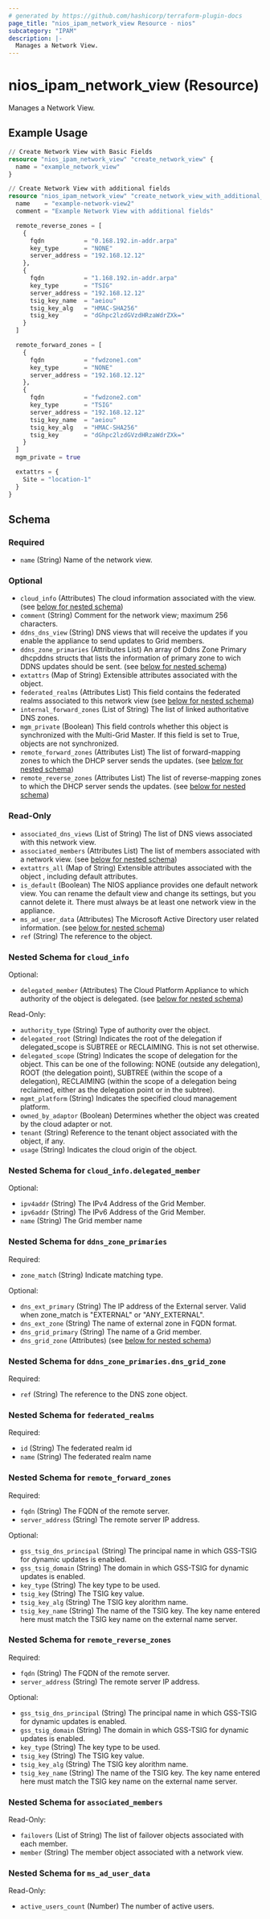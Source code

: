 ```yaml
---
# generated by https://github.com/hashicorp/terraform-plugin-docs
page_title: "nios_ipam_network_view Resource - nios"
subcategory: "IPAM"
description: |-
  Manages a Network View.
---
```


# nios_ipam_network_view (Resource)

Manages a Network View.

## Example Usage

```terraform
// Create Network View with Basic Fields
resource "nios_ipam_network_view" "create_network_view" {
  name = "example_network_view"
}

// Create Network View with additional fields
resource "nios_ipam_network_view" "create_network_view_with_additional_fields" {
  name    = "example-network-view2"
  comment = "Example Network View with additional fields"

  remote_reverse_zones = [
    {
      fqdn           = "0.168.192.in-addr.arpa"
      key_type       = "NONE"
      server_address = "192.168.12.12"
    },
    {
      fqdn           = "1.168.192.in-addr.arpa"
      key_type       = "TSIG"
      server_address = "192.168.12.12"
      tsig_key_name  = "aeiou"
      tsig_key_alg   = "HMAC-SHA256"
      tsig_key       = "dGhpc2lzdGVzdHRzaWdrZXk="
    }
  ]

  remote_forward_zones = [
    {
      fqdn           = "fwdzone1.com"
      key_type       = "NONE"
      server_address = "192.168.12.12"
    },
    {
      fqdn           = "fwdzone2.com"
      key_type       = "TSIG"
      server_address = "192.168.12.12"
      tsig_key_name  = "aeiou"
      tsig_key_alg   = "HMAC-SHA256"
      tsig_key       = "dGhpc2lzdGVzdHRzaWdrZXk="
    }
  ]
  mgm_private = true

  extattrs = {
    Site = "location-1"
  }
}
```

<!-- schema generated by tfplugindocs -->
## Schema

### Required

- `name` (String) Name of the network view.

### Optional

- `cloud_info` (Attributes) The cloud information associated with the view. (see [below for nested schema](#nestedatt--cloud_info))
- `comment` (String) Comment for the network view; maximum 256 characters.
- `ddns_dns_view` (String) DNS views that will receive the updates if you enable the appliance to send updates to Grid members.
- `ddns_zone_primaries` (Attributes List) An array of Ddns Zone Primary dhcpddns structs that lists the information of primary zone to wich DDNS updates should be sent. (see [below for nested schema](#nestedatt--ddns_zone_primaries))
- `extattrs` (Map of String) Extensible attributes associated with the object.
- `federated_realms` (Attributes List) This field contains the federated realms associated to this network view (see [below for nested schema](#nestedatt--federated_realms))
- `internal_forward_zones` (List of String) The list of linked authoritative DNS zones.
- `mgm_private` (Boolean) This field controls whether this object is synchronized with the Multi-Grid Master. If this field is set to True, objects are not synchronized.
- `remote_forward_zones` (Attributes List) The list of forward-mapping zones to which the DHCP server sends the updates. (see [below for nested schema](#nestedatt--remote_forward_zones))
- `remote_reverse_zones` (Attributes List) The list of reverse-mapping zones to which the DHCP server sends the updates. (see [below for nested schema](#nestedatt--remote_reverse_zones))

### Read-Only

- `associated_dns_views` (List of String) The list of DNS views associated with this network view.
- `associated_members` (Attributes List) The list of members associated with a network view. (see [below for nested schema](#nestedatt--associated_members))
- `extattrs_all` (Map of String) Extensible attributes associated with the object , including default attributes.
- `is_default` (Boolean) The NIOS appliance provides one default network view. You can rename the default view and change its settings, but you cannot delete it. There must always be at least one network view in the appliance.
- `ms_ad_user_data` (Attributes) The Microsoft Active Directory user related information. (see [below for nested schema](#nestedatt--ms_ad_user_data))
- `ref` (String) The reference to the object.

<a id="nestedatt--cloud_info"></a>
### Nested Schema for `cloud_info`

Optional:

- `delegated_member` (Attributes) The Cloud Platform Appliance to which authority of the object is delegated. (see [below for nested schema](#nestedatt--cloud_info--delegated_member))

Read-Only:

- `authority_type` (String) Type of authority over the object.
- `delegated_root` (String) Indicates the root of the delegation if delegated_scope is SUBTREE or RECLAIMING. This is not set otherwise.
- `delegated_scope` (String) Indicates the scope of delegation for the object. This can be one of the following: NONE (outside any delegation), ROOT (the delegation point), SUBTREE (within the scope of a delegation), RECLAIMING (within the scope of a delegation being reclaimed, either as the delegation point or in the subtree).
- `mgmt_platform` (String) Indicates the specified cloud management platform.
- `owned_by_adaptor` (Boolean) Determines whether the object was created by the cloud adapter or not.
- `tenant` (String) Reference to the tenant object associated with the object, if any.
- `usage` (String) Indicates the cloud origin of the object.

<a id="nestedatt--cloud_info--delegated_member"></a>
### Nested Schema for `cloud_info.delegated_member`

Optional:

- `ipv4addr` (String) The IPv4 Address of the Grid Member.
- `ipv6addr` (String) The IPv6 Address of the Grid Member.
- `name` (String) The Grid member name



<a id="nestedatt--ddns_zone_primaries"></a>
### Nested Schema for `ddns_zone_primaries`

Required:

- `zone_match` (String) Indicate matching type.

Optional:

- `dns_ext_primary` (String) The IP address of the External server. Valid when zone_match is "EXTERNAL" or "ANY_EXTERNAL".
- `dns_ext_zone` (String) The name of external zone in FQDN format.
- `dns_grid_primary` (String) The name of a Grid member.
- `dns_grid_zone` (Attributes) (see [below for nested schema](#nestedatt--ddns_zone_primaries--dns_grid_zone))

<a id="nestedatt--ddns_zone_primaries--dns_grid_zone"></a>
### Nested Schema for `ddns_zone_primaries.dns_grid_zone`

Required:

- `ref` (String) The reference to the DNS zone object.



<a id="nestedatt--federated_realms"></a>
### Nested Schema for `federated_realms`

Required:

- `id` (String) The federated realm id
- `name` (String) The federated realm name


<a id="nestedatt--remote_forward_zones"></a>
### Nested Schema for `remote_forward_zones`

Required:

- `fqdn` (String) The FQDN of the remote server.
- `server_address` (String) The remote server IP address.

Optional:

- `gss_tsig_dns_principal` (String) The principal name in which GSS-TSIG for dynamic updates is enabled.
- `gss_tsig_domain` (String) The domain in which GSS-TSIG for dynamic updates is enabled.
- `key_type` (String) The key type to be used.
- `tsig_key` (String) The TSIG key value.
- `tsig_key_alg` (String) The TSIG key alorithm name.
- `tsig_key_name` (String) The name of the TSIG key. The key name entered here must match the TSIG key name on the external name server.


<a id="nestedatt--remote_reverse_zones"></a>
### Nested Schema for `remote_reverse_zones`

Required:

- `fqdn` (String) The FQDN of the remote server.
- `server_address` (String) The remote server IP address.

Optional:

- `gss_tsig_dns_principal` (String) The principal name in which GSS-TSIG for dynamic updates is enabled.
- `gss_tsig_domain` (String) The domain in which GSS-TSIG for dynamic updates is enabled.
- `key_type` (String) The key type to be used.
- `tsig_key` (String) The TSIG key value.
- `tsig_key_alg` (String) The TSIG key alorithm name.
- `tsig_key_name` (String) The name of the TSIG key. The key name entered here must match the TSIG key name on the external name server.


<a id="nestedatt--associated_members"></a>
### Nested Schema for `associated_members`

Read-Only:

- `failovers` (List of String) The list of failover objects associated with each member.
- `member` (String) The member object associated with a network view.


<a id="nestedatt--ms_ad_user_data"></a>
### Nested Schema for `ms_ad_user_data`

Read-Only:

- `active_users_count` (Number) The number of active users.
